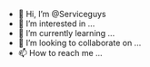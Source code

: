 - 👋 Hi, I’m @Serviceguys
- 👀 I’m interested in ...
- 🌱 I’m currently learning ...
- 💞️ I’m looking to collaborate on ...
- 📫 How to reach me ...

<!---
Serviceguys/Serviceguys is a ✨ special ✨ repository because its `README.md` (this file) appears on your GitHub profile.
You can click the Preview link to take a look at your changes.
--->
